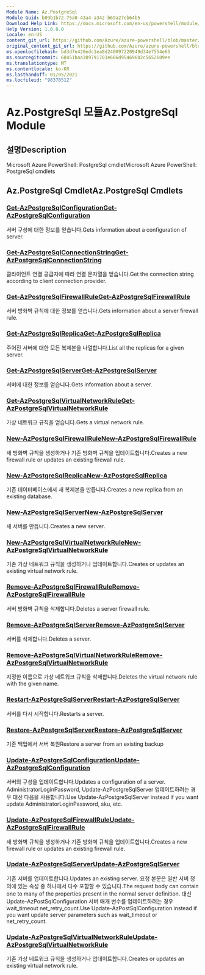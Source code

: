 ```yaml
---
Module Name: Az.PostgreSql
Module Guid: b09b1b72-75a0-43a4-a342-b69a27eb64b5
Download Help Link: https://docs.microsoft.com/en-us/powershell/module/az.postgresql
Help Version: 1.0.0.0
Locale: en-US
content_git_url: https://github.com/Azure/azure-powershell/blob/master/src/PostgreSql/help/Az.PostgreSql.md
original_content_git_url: https://github.com/Azure/azure-powershell/blob/master/src/PostgreSql/help/Az.PostgreSql.md
ms.openlocfilehash: bd3d7e420edc1ea8d240097220949d34e7554e65
ms.sourcegitcommit: 68451baa389791703e666d95469602c5652609ee
ms.translationtype: MT
ms.contentlocale: ko-KR
ms.lasthandoff: 01/05/2021
ms.locfileid: "98378512"
---
```

# <span data-ttu-id="addfb-101">Az.PostgreSql 모듈</span><span class="sxs-lookup"><span data-stu-id="addfb-101">Az.PostgreSql Module</span></span>
## <span data-ttu-id="addfb-102">설명</span><span class="sxs-lookup"><span data-stu-id="addfb-102">Description</span></span>
<span data-ttu-id="addfb-103">Microsoft Azure PowerShell: PostgreSql cmdlet</span><span class="sxs-lookup"><span data-stu-id="addfb-103">Microsoft Azure PowerShell: PostgreSql cmdlets</span></span>

## <span data-ttu-id="addfb-104">Az.PostgreSql Cmdlet</span><span class="sxs-lookup"><span data-stu-id="addfb-104">Az.PostgreSql Cmdlets</span></span>
### [<span data-ttu-id="addfb-105">Get-AzPostgreSqlConfiguration</span><span class="sxs-lookup"><span data-stu-id="addfb-105">Get-AzPostgreSqlConfiguration</span></span>](Get-AzPostgreSqlConfiguration.md)
<span data-ttu-id="addfb-106">서버 구성에 대한 정보를 얻습니다.</span><span class="sxs-lookup"><span data-stu-id="addfb-106">Gets information about a configuration of server.</span></span>

### [<span data-ttu-id="addfb-107">Get-AzPostgreSqlConnectionString</span><span class="sxs-lookup"><span data-stu-id="addfb-107">Get-AzPostgreSqlConnectionString</span></span>](Get-AzPostgreSqlConnectionString.md)
<span data-ttu-id="addfb-108">클라이언트 연결 공급자에 따라 연결 문자열을 얻습니다.</span><span class="sxs-lookup"><span data-stu-id="addfb-108">Get the connection string according to client connection provider.</span></span>

### [<span data-ttu-id="addfb-109">Get-AzPostgreSqlFirewallRule</span><span class="sxs-lookup"><span data-stu-id="addfb-109">Get-AzPostgreSqlFirewallRule</span></span>](Get-AzPostgreSqlFirewallRule.md)
<span data-ttu-id="addfb-110">서버 방화벽 규칙에 대한 정보를 얻습니다.</span><span class="sxs-lookup"><span data-stu-id="addfb-110">Gets information about a server firewall rule.</span></span>

### [<span data-ttu-id="addfb-111">Get-AzPostgreSqlReplica</span><span class="sxs-lookup"><span data-stu-id="addfb-111">Get-AzPostgreSqlReplica</span></span>](Get-AzPostgreSqlReplica.md)
<span data-ttu-id="addfb-112">주어진 서버에 대한 모든 복제본을 나열합니다.</span><span class="sxs-lookup"><span data-stu-id="addfb-112">List all the replicas for a given server.</span></span>

### [<span data-ttu-id="addfb-113">Get-AzPostgreSqlServer</span><span class="sxs-lookup"><span data-stu-id="addfb-113">Get-AzPostgreSqlServer</span></span>](Get-AzPostgreSqlServer.md)
<span data-ttu-id="addfb-114">서버에 대한 정보를 얻습니다.</span><span class="sxs-lookup"><span data-stu-id="addfb-114">Gets information about a server.</span></span>

### [<span data-ttu-id="addfb-115">Get-AzPostgreSqlVirtualNetworkRule</span><span class="sxs-lookup"><span data-stu-id="addfb-115">Get-AzPostgreSqlVirtualNetworkRule</span></span>](Get-AzPostgreSqlVirtualNetworkRule.md)
<span data-ttu-id="addfb-116">가상 네트워크 규칙을 얻습니다.</span><span class="sxs-lookup"><span data-stu-id="addfb-116">Gets a virtual network rule.</span></span>

### [<span data-ttu-id="addfb-117">New-AzPostgreSqlFirewallRule</span><span class="sxs-lookup"><span data-stu-id="addfb-117">New-AzPostgreSqlFirewallRule</span></span>](New-AzPostgreSqlFirewallRule.md)
<span data-ttu-id="addfb-118">새 방화벽 규칙을 생성하거나 기존 방화벽 규칙을 업데이트합니다.</span><span class="sxs-lookup"><span data-stu-id="addfb-118">Creates a new firewall rule or updates an existing firewall rule.</span></span>

### [<span data-ttu-id="addfb-119">New-AzPostgreSqlReplica</span><span class="sxs-lookup"><span data-stu-id="addfb-119">New-AzPostgreSqlReplica</span></span>](New-AzPostgreSqlReplica.md)
<span data-ttu-id="addfb-120">기존 데이터베이스에서 새 복제본을 만듭니다.</span><span class="sxs-lookup"><span data-stu-id="addfb-120">Creates a new replica from an existing database.</span></span>

### [<span data-ttu-id="addfb-121">New-AzPostgreSqlServer</span><span class="sxs-lookup"><span data-stu-id="addfb-121">New-AzPostgreSqlServer</span></span>](New-AzPostgreSqlServer.md)
<span data-ttu-id="addfb-122">새 서버를 만듭니다.</span><span class="sxs-lookup"><span data-stu-id="addfb-122">Creates a new server.</span></span>

### [<span data-ttu-id="addfb-123">New-AzPostgreSqlVirtualNetworkRule</span><span class="sxs-lookup"><span data-stu-id="addfb-123">New-AzPostgreSqlVirtualNetworkRule</span></span>](New-AzPostgreSqlVirtualNetworkRule.md)
<span data-ttu-id="addfb-124">기존 가상 네트워크 규칙을 생성하거나 업데이트합니다.</span><span class="sxs-lookup"><span data-stu-id="addfb-124">Creates or updates an existing virtual network rule.</span></span>

### [<span data-ttu-id="addfb-125">Remove-AzPostgreSqlFirewallRule</span><span class="sxs-lookup"><span data-stu-id="addfb-125">Remove-AzPostgreSqlFirewallRule</span></span>](Remove-AzPostgreSqlFirewallRule.md)
<span data-ttu-id="addfb-126">서버 방화벽 규칙을 삭제합니다.</span><span class="sxs-lookup"><span data-stu-id="addfb-126">Deletes a server firewall rule.</span></span>

### [<span data-ttu-id="addfb-127">Remove-AzPostgreSqlServer</span><span class="sxs-lookup"><span data-stu-id="addfb-127">Remove-AzPostgreSqlServer</span></span>](Remove-AzPostgreSqlServer.md)
<span data-ttu-id="addfb-128">서버를 삭제합니다.</span><span class="sxs-lookup"><span data-stu-id="addfb-128">Deletes a server.</span></span>

### [<span data-ttu-id="addfb-129">Remove-AzPostgreSqlVirtualNetworkRule</span><span class="sxs-lookup"><span data-stu-id="addfb-129">Remove-AzPostgreSqlVirtualNetworkRule</span></span>](Remove-AzPostgreSqlVirtualNetworkRule.md)
<span data-ttu-id="addfb-130">지정한 이름으로 가상 네트워크 규칙을 삭제합니다.</span><span class="sxs-lookup"><span data-stu-id="addfb-130">Deletes the virtual network rule with the given name.</span></span>

### [<span data-ttu-id="addfb-131">Restart-AzPostgreSqlServer</span><span class="sxs-lookup"><span data-stu-id="addfb-131">Restart-AzPostgreSqlServer</span></span>](Restart-AzPostgreSqlServer.md)
<span data-ttu-id="addfb-132">서버를 다시 시작합니다.</span><span class="sxs-lookup"><span data-stu-id="addfb-132">Restarts a server.</span></span>

### [<span data-ttu-id="addfb-133">Restore-AzPostgreSqlServer</span><span class="sxs-lookup"><span data-stu-id="addfb-133">Restore-AzPostgreSqlServer</span></span>](Restore-AzPostgreSqlServer.md)
<span data-ttu-id="addfb-134">기존 백업에서 서버 복원</span><span class="sxs-lookup"><span data-stu-id="addfb-134">Restore a server from an existing backup</span></span>

### [<span data-ttu-id="addfb-135">Update-AzPostgreSqlConfiguration</span><span class="sxs-lookup"><span data-stu-id="addfb-135">Update-AzPostgreSqlConfiguration</span></span>](Update-AzPostgreSqlConfiguration.md)
<span data-ttu-id="addfb-136">서버의 구성을 업데이트합니다.</span><span class="sxs-lookup"><span data-stu-id="addfb-136">Updates a configuration of a server.</span></span>
<span data-ttu-id="addfb-137">AdministratorLoginPassword, Update-AzPostgreSqlServer 업데이트하려는 경우 대신 다음을 사용합니다.</span><span class="sxs-lookup"><span data-stu-id="addfb-137">Use Update-AzPostgreSqlServer instead if you want update AdministratorLoginPassword, sku, etc.</span></span>

### [<span data-ttu-id="addfb-138">Update-AzPostgreSqlFirewallRule</span><span class="sxs-lookup"><span data-stu-id="addfb-138">Update-AzPostgreSqlFirewallRule</span></span>](Update-AzPostgreSqlFirewallRule.md)
<span data-ttu-id="addfb-139">새 방화벽 규칙을 생성하거나 기존 방화벽 규칙을 업데이트합니다.</span><span class="sxs-lookup"><span data-stu-id="addfb-139">Creates a new firewall rule or updates an existing firewall rule.</span></span>

### [<span data-ttu-id="addfb-140">Update-AzPostgreSqlServer</span><span class="sxs-lookup"><span data-stu-id="addfb-140">Update-AzPostgreSqlServer</span></span>](Update-AzPostgreSqlServer.md)
<span data-ttu-id="addfb-141">기존 서버를 업데이트합니다.</span><span class="sxs-lookup"><span data-stu-id="addfb-141">Updates an existing server.</span></span>
<span data-ttu-id="addfb-142">요청 본문은 일반 서버 정의에 있는 속성 중 하나에서 다수 포함할 수 있습니다.</span><span class="sxs-lookup"><span data-stu-id="addfb-142">The request body can contain one to many of the properties present in the normal server definition.</span></span>
<span data-ttu-id="addfb-143">대신 Update-AzPostSqlConfiguration 서버 매개 변수를 업데이트하려는 경우 wait_timeout net_retry_count.</span><span class="sxs-lookup"><span data-stu-id="addfb-143">Use Update-AzPostSqlConfiguration instead if you want update server parameters such as wait_timeout or net_retry_count.</span></span>

### [<span data-ttu-id="addfb-144">Update-AzPostgreSqlVirtualNetworkRule</span><span class="sxs-lookup"><span data-stu-id="addfb-144">Update-AzPostgreSqlVirtualNetworkRule</span></span>](Update-AzPostgreSqlVirtualNetworkRule.md)
<span data-ttu-id="addfb-145">기존 가상 네트워크 규칙을 생성하거나 업데이트합니다.</span><span class="sxs-lookup"><span data-stu-id="addfb-145">Creates or updates an existing virtual network rule.</span></span>

